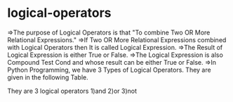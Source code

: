 # logical-operators

=>The purpose of Logical Operators is that "To combine Two OR More Relational Expressions."
=>If Two OR More Relational Expressions combined with  Logical Operators then It is called Logical Expression.
=>The Result of Logical Expression is either True or False.
=>The Logical Expression is also Compound Test Cond and whose result can be either True or False.
=>In Python Programming, we have 3 Types of  Logical Operators. They are given in the following Table.

They are 3 logical operators
1)and
2)or
3)not
